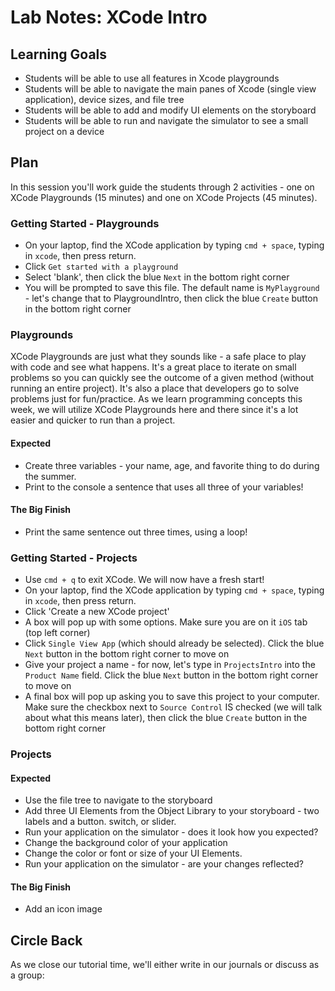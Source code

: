 # Lab Notes: XCode Intro

## Learning Goals

* Students will be able to use all features in Xcode playgrounds
* Students will be able to navigate the main panes of Xcode (single view application), device sizes, and file tree
* Students will be able to add and modify UI elements on the storyboard
* Students will be able to run and navigate the simulator to see a small project on a device

## Plan

In this session you'll work guide the students through 2 activities - one on XCode Playgrounds (15 minutes) and one on XCode Projects (45 minutes).


### Getting Started - Playgrounds

* On your laptop, find the XCode application by typing `cmd + space`, typing in `xcode`, then press return.
* Click `Get started with a playground`
* Select 'blank', then click the blue `Next` in the bottom right corner
* You will be prompted to save this file. The default name is `MyPlayground` - let's change that to PlaygroundIntro, then click the blue `Create` button in the bottom right corner


### Playgrounds

XCode Playgrounds are just what they sounds like - a safe place to play with code and see what happens. It's a great place to iterate on small problems so you can quickly see the outcome of a given method (without running an entire project). It's also a place that developers go to solve problems just for fun/practice. As we learn programming concepts this week, we will utilize XCode Playgrounds here and there since it's a lot easier and quicker to run than a project.

#### Expected

* Create three variables - your name, age, and favorite thing to do during the summer.
* Print to the console a sentence that uses all three of your variables!

#### The Big Finish

* Print the same sentence out three times, using a loop!


### Getting Started - Projects

* Use `cmd + q` to exit XCode. We will now have a fresh start!
* On your laptop, find the XCode application by typing `cmd + space`, typing in `xcode`, then press return.
* Click 'Create a new XCode project'
* A box will pop up with some options. Make sure you are on it `iOS` tab (top left corner)
* Click `Single View App` (which should already be selected). Click the blue `Next` button in the bottom right corner to move on
* Give your project a name - for now, let's type in `ProjectsIntro` into the `Product Name` field. Click the blue `Next` button in the bottom right corner to move on
* A final box will pop up asking you to save this project to your computer. Make sure the checkbox next to `Source Control` IS checked (we will talk about what this means later), then click the blue `Create` button in the bottom right corner

### Projects

#### Expected

* Use the file tree to navigate to the storyboard
* Add three UI Elements from the Object Library to your storyboard - two labels and a button. switch, or slider.
* Run your application on the simulator - does it look how you expected?
* Change the background color of your application
* Change the color or font or size of your UI Elements.
* Run your application on the simulator - are your changes reflected?

#### The Big Finish

* Add an icon image
<!-- provide files so they don't have to fight with names and sizes -->

## Circle Back

As we close our tutorial time, we'll either write in our journals or discuss as a group:
